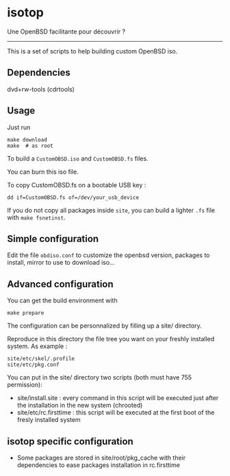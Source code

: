 isotop
==========
Une OpenBSD facilitante pour découvrir ?


---

This is a set of scripts to help building custom OpenBSD iso.

Dependencies
------------
dvd+rw-tools (cdrtools)

Usage
-----

Just run 

	make download
    make  # as root

To build a `CustomOBSD.iso` and `CustomOBSD.fs` files.


You can burn this iso file. 

To copy CustomOBSD.fs on a bootable USB key : 

    dd if=CustomOBSD.fs of=/dev/your_usb_device


If you do not copy all packages inside `site`, you can build a lighter
`.fs` file with ``make fsnetinst``.


Simple configuration
-------------

Edit the file `obdiso.conf` to customize the openbsd version, packages to install, mirror to use to download iso...

Advanced configuration
----------------------

You can get the build environment with

    make prepare 

The configuration can be personnalized by filling up a site/ directory.

Reproduce in this directory the file tree you want on your freshly
installed system. As example : 

    site/etc/skel/.profile
    site/etc/pkg.conf

You can put in the site/ directory two scripts (both must have 755
permission): 

- site/install.site : every command in this script will be executed just
  after the installation in the new system (chrooted)
- site/etc/rc.firsttime : this script will be executed at the first boot of
  the fresly installed system


isotop specific configuration
---------------------------

- Some packages are stored in site/root/pkg_cache with their
  dependencies to ease packages installation in rc.firsttime
